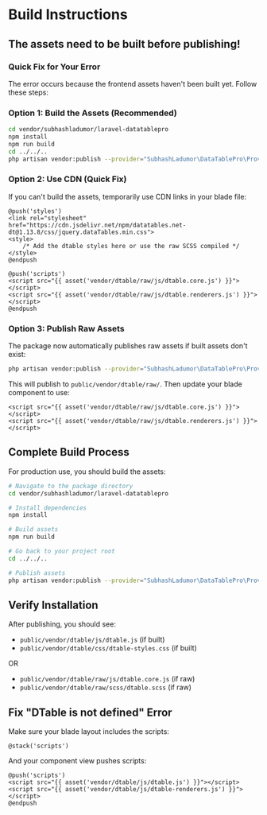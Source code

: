 # Build Instructions

## The assets need to be built before publishing!

### Quick Fix for Your Error

The error occurs because the frontend assets haven't been built yet. Follow these steps:

### Option 1: Build the Assets (Recommended)

```bash
cd vendor/subhashladumor/laravel-datatablepro
npm install
npm run build
cd ../../..
php artisan vendor:publish --provider="SubhashLadumor\DataTablePro\Providers\DataTableServiceProvider" --tag="datatable-assets"
```

### Option 2: Use CDN (Quick Fix)

If you can't build the assets, temporarily use CDN links in your blade file:

```blade
@push('styles')
<link rel="stylesheet" href="https://cdn.jsdelivr.net/npm/datatables.net-dt@1.13.8/css/jquery.dataTables.min.css">
<style>
    /* Add the dtable styles here or use the raw SCSS compiled */
</style>
@endpush

@push('scripts')
<script src="{{ asset('vendor/dtable/raw/js/dtable.core.js') }}"></script>
<script src="{{ asset('vendor/dtable/raw/js/dtable.renderers.js') }}"></script>
@endpush
```

### Option 3: Publish Raw Assets

The package now automatically publishes raw assets if built assets don't exist:

```bash
php artisan vendor:publish --provider="SubhashLadumor\DataTablePro\Providers\DataTableServiceProvider" --tag="datatable-assets"
```

This will publish to `public/vendor/dtable/raw/`. Then update your blade component to use:

```blade
<script src="{{ asset('vendor/dtable/raw/js/dtable.core.js') }}"></script>
<script src="{{ asset('vendor/dtable/raw/js/dtable.renderers.js') }}"></script>
```

## Complete Build Process

For production use, you should build the assets:

```bash
# Navigate to the package directory
cd vendor/subhashladumor/laravel-datatablepro

# Install dependencies
npm install

# Build assets
npm run build

# Go back to your project root
cd ../../..

# Publish assets
php artisan vendor:publish --provider="SubhashLadumor\DataTablePro\Providers\DataTableServiceProvider" --tag="datatable-assets"
```

## Verify Installation

After publishing, you should see:
- `public/vendor/dtable/js/dtable.js` (if built)
- `public/vendor/dtable/css/dtable-styles.css` (if built)

OR

- `public/vendor/dtable/raw/js/dtable.core.js` (if raw)
- `public/vendor/dtable/raw/scss/dtable.scss` (if raw)

## Fix "DTable is not defined" Error

Make sure your blade layout includes the scripts:

```blade
@stack('scripts')
```

And your component view pushes scripts:

```blade
@push('scripts')
<script src="{{ asset('vendor/dtable/js/dtable.js') }}"></script>
<script src="{{ asset('vendor/dtable/js/dtable-renderers.js') }}"></script>
@endpush
```
